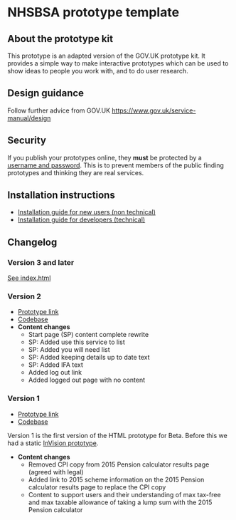# NHSBSA prototype template


## About the prototype kit

This prototype is an adapted version of the GOV.UK prototype kit. It provides a simple way to make interactive prototypes which can be used to show ideas to people you work with, and to do user research.

## Design guidance

Follow further advice from GOV.UK
https://www.gov.uk/service-manual/design

## Security

If you publish your prototypes online, they **must** be protected by a [username and password](https://govuk-prototype-kit.herokuapp.com/docs/publishing-on-heroku). This is to prevent members of the public finding prototypes and thinking they are real services.

## Installation instructions

- [Installation guide for new users (non technical)](https://govuk-prototype-kit.herokuapp.com/docs/install/introduction)
- [Installation guide for developers (technical)](https://govuk-prototype-kit.herokuapp.com/docs/install/developer-install-instructions)


## Changelog

### Version 3 and later
[See index.html](app/views/index.html)

### Version 2
- [Prototype link](https://nhs-pension-v2.herokuapp.com/)
- [Codebase](https://github.com/nhsbsa/ynhsp-prototype/releases/tag/version-2)
- **Content changes**
    - Start page (SP) content complete rewrite
    - SP: Added use this service to list
    - SP: Added you will need list
    - SP: Added keeping details up to date text
    - SP: Added IFA text
    - Added log out link
    - Added logged out page with no content

### Version 1
- [Prototype link](https://nhs-pension-v1.herokuapp.com/)
- [Codebase](https://github.com/nhsbsa/ynhsp-prototype/releases/tag/version-1)

Version 1 is the first version of the HTML prototype for Beta. Before this we had a static [InVision prototype](https://valtech.invisionapp.com/share/8JPESRSUYBM#/334613302_Your_NHS_Pension_Dashboard_B_Desktop_1024x1024).
- **Content changes**
    - Removed CPI copy from 2015 Pension calculator results page (agreed with legal)
    - Added link to 2015 scheme information on the 2015 Pension calculator results page to replace the CPI copy
    - Content to support users and their understanding of max tax-free and max taxable allowance of taking a lump sum with the 2015 Pension calculator
